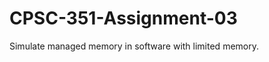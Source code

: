 CPSC-351-Assignment-03
======================

Simulate managed memory in software with limited memory.
